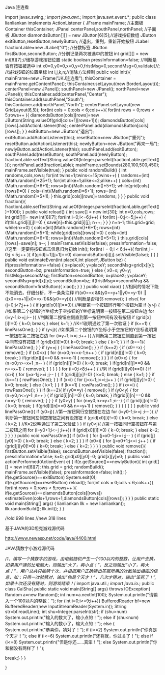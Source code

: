 Java 连连看

import javax.swing.*; 
import java.awt.*; 
import java.awt.event.*; 
public class lianliankan implements ActionListener 
{ 
JFrame mainFrame; //主面板 
Container thisContainer; 
JPanel centerPanel,southPanel,northPanel; //子面板 
JButton diamondsButton[][] = new JButton[6][5];//游戏按钮数组 
JButton exitButton,resetButton,newlyButton; //退出，重列，重新开始按钮 
JLabel fractionLable=new JLabel("0"); //分数标签 
JButton firstButton,secondButton; //分别记录两次被选中的按钮 
int grid[][] = new int[8][7];//储存游戏按钮位置 
static boolean pressInformation=false; //判断是否有按钮被选中 
int x0=0,y0=0,x=0,y=0,fristMsg=0,secondMsg=0,validateLV; //游戏按钮的位置坐标 
int i,j,k,n;//消除方法控制 
public void init(){ 
mainFrame=new JFrame("JKJ连连看"); 
thisContainer = mainFrame.getContentPane(); 
thisContainer.setLayout(new BorderLayout()); 
centerPanel=new JPanel(); 
southPanel=new JPanel(); 
northPanel=new JPanel(); 
thisContainer.add(centerPanel,"Center"); 
thisContainer.add(southPanel,"South"); 
thisContainer.add(northPanel,"North"); 
centerPanel.setLayout(new GridLayout(6,5)); 
for(int cols = 0;cols < 6;cols++){ 
for(int rows = 0;rows < 5;rows++ ){ 
diamondsButton[cols][rows]=new JButton(String.valueOf(grid[cols+1][rows+1])); 
diamondsButton[cols][rows].addActionListener(this); 
centerPanel.add(diamondsButton[cols][rows]); 
} 
} 
exitButton=new JButton("退出"); 
exitButton.addActionListener(this); 
resetButton=new JButton("重列"); 
resetButton.addActionListener(this); 
newlyButton=new JButton("再来一局"); 
newlyButton.addActionListener(this); 
southPanel.add(exitButton); 
southPanel.add(resetButton); 
southPanel.add(newlyButton); 
fractionLable.setText(String.valueOf(Integer.parseInt(fractionLable.getText()))); 
northPanel.add(fractionLable); 
mainFrame.setBounds(280,100,500,450); 
mainFrame.setVisible(true); 
} 
public void randomBuild() { 
int randoms,cols,rows; 
for(int twins=1;twins<=15;twins++) { 
randoms=(int)(Math.random()*25+1); 
for(int alike=1;alike<=2;alike++) { 
cols=(int)(Math.random()*6+1); 
rows=(int)(Math.random()*5+1); 
while(grid[cols][rows]!=0) { 
cols=(int)(Math.random()*6+1); 
rows=(int)(Math.random()*5+1); 
} 
this.grid[cols][rows]=randoms; 
} 
} 
} 
public void fraction(){ 
fractionLable.setText(String.valueOf(Integer.parseInt(fractionLable.getText())+100)); 
} 
public void reload() { 
int save[] = new int[30]; 
int n=0,cols,rows; 
int grid[][]= new int[8][7]; 
for(int i=0;i<=6;i++) { 
for(int j=0;j<=5;j++) { 
if(this.grid[i][j]!=0) { 
save[n]=this.grid[i][j]; 
n++; 
} 
} 
} 
n=n-1; 
this.grid=grid; 
while(n>=0) { 
cols=(int)(Math.random()*6+1); 
rows=(int)(Math.random()*5+1); 
while(grid[cols][rows]!=0) { 
cols=(int)(Math.random()*6+1); 
rows=(int)(Math.random()*5+1); 
} 
this.grid[cols][rows]=save[n]; 
n--; 
} 
mainFrame.setVisible(false); 
pressInformation=false; //这里一定要将按钮点击信息归为初始 
init(); 
for(int i = 0;i < 6;i++){ 
for(int j = 0;j < 5;j++ ){ 
if(grid[i+1][j+1]==0) 
diamondsButton[i][j].setVisible(false); 
} 
} 
} 
public void estimateEven(int placeX,int placeY,JButton bz) { 
if(pressInformation==false) { 
x=placeX; 
y=placeY; 
secondMsg=grid[x][y]; 
secondButton=bz; 
pressInformation=true; 
} 
else { 
x0=x; 
y0=y; 
fristMsg=secondMsg; 
firstButton=secondButton; 
x=placeX; 
y=placeY; 
secondMsg=grid[x][y]; 
secondButton=bz; 
if(fristMsg==secondMsg && secondButton!=firstButton){ 
xiao(); 
} 
} 
} 
public void xiao() { //相同的情况下能不能消去。仔细分析，不一条条注释 
if((x0==x &&(y0==y+1||y0==y-1)) || ((x0==x+1||x0==x-1)&&(y0==y))){ //判断是否相邻 
remove(); 
} 
else{ 
for (j=0;j<7;j++ ) { 
if (grid[x0][j]==0){ //判断第一个按钮同行哪个按钮为空 
if (y>j) { //如果第二个按钮的Y坐标大于空按钮的Y坐标说明第一按钮在第二按钮左边 
for (i=y-1;i>=j;i-- ){ //判断第二按钮左侧直到第一按钮中间有没有按钮 
if (grid[x][i]!=0) { 
k=0; 
break; 
} 
else{ k=1; } //K=1说明通过了第一次验证 
} 
if (k==1) { 
linePassOne(); 
} 
} 
if (y<j){ //如果第二个按钮的Y坐标小于空按钮的Y坐标说明第一按钮在第二按钮右边 
for (i=y+1;i<=j ;i++ ){ //判断第二按钮左侧直到第一按钮中间有没有按钮 
if (grid[x][i]!=0){ 
k=0; 
break; 
} 
else { k=1; } 
} 
if (k==1){ 
linePassOne(); 
} 
} 
if (y==j ) { 
linePassOne(); 
} 
} 
if (k==2) { 
if (x0==x) { 
remove(); 
} 
if (x0<x) { 
for (n=x0;n<=x-1;n++ ) { 
if (grid[n][j]!=0) { 
k=0; 
break; 
} 
if(grid[n][j]==0 && n==x-1) { 
remove(); 
} 
} 
} 
if (x0>x) { 
for (n=x0;n>=x+1 ;n-- ) { 
if (grid[n][j]!=0) { 
k=0; 
break; 
} 
if(grid[n][j]==0 && n==x+1) { 
remove(); 
} 
} 
} 
} 
} 
for (i=0;i<8;i++ ) { //列 
if (grid[i][y0]==0) { 
if (x>i) { 
for (j=x-1;j>=i ;j-- ) { 
if (grid[j][y]!=0) { 
k=0; 
break; 
} 
else { k=1; } 
} 
if (k==1) { 
rowPassOne(); 
} 
} 
if (x<i) { 
for (j=x+1;j<=i;j++ ) { 
if (grid[j][y]!=0) { 
k=0; 
break; 
} 
else { k=1; } 
} 
if (k==1) { 
rowPassOne(); 
} 
} 
if (x==i) { 
rowPassOne(); 
} 
} 
if (k==2){ 
if (y0==y) { 
remove(); 
} 
if (y0<y) { 
for (n=y0;n<=y-1 ;n++ ) { 
if (grid[i][n]!=0) { 
k=0; 
break; 
} 
if(grid[i][n]==0 && n==y-1) { 
remove(); 
} 
} 
} 
if (y0>y) { 
for (n=y0;n>=y+1 ;n--) { 
if (grid[i][n]!=0) { 
k=0; 
break; 
} 
if(grid[i][n]==0 && n==y+1) { 
remove(); 
} 
} 
} 
} 
} 
} 
} 
public void linePassOne(){ 
if (y0>j){ //第一按钮同行空按钮在左边 
for (i=y0-1;i>=j ;i-- ){ //判断第一按钮同左侧空按钮之间有没按钮 
if (grid[x0][i]!=0) { 
k=0; 
break; 
} 
else { k=2; } //K=2说明通过了第二次验证 
} 
} 
if (y0<j){ //第一按钮同行空按钮在与第二按钮之间 
for (i=y0+1;i<=j ;i++){ 
if (grid[x0][i]!=0) { 
k=0; 
break; 
} 
else{ k=2; } 
} 
} 
} 
public void rowPassOne(){ 
if (x0>i) { 
for (j=x0-1;j>=i ;j-- ) { 
if (grid[j][y0]!=0) { 
k=0; 
break; 
} 
else { k=2; } 
} 
} 
if (x0<i) { 
for (j=x0+1;j<=i ;j++ ) { 
if (grid[j][y0]!=0) { 
k=0; 
break; 
} 
else { k=2; } 
} 
} 
} 
public void remove(){ 
firstButton.setVisible(false); 
secondButton.setVisible(false); 
fraction(); 
pressInformation=false; 
k=0; 
grid[x0][y0]=0; 
grid[x][y]=0; 
} 
public void actionPerformed(ActionEvent e) { 
if(e.getSource()==newlyButton){ 
int grid[][] = new int[8][7]; 
this.grid = grid; 
randomBuild(); 
mainFrame.setVisible(false); 
pressInformation=false; 
init(); 
} 
if(e.getSource()==exitButton) 
System.exit(0); 
if(e.getSource()==resetButton) 
reload(); 
for(int cols = 0;cols < 6;cols++){ 
for(int rows = 0;rows < 5;rows++ ){ 
if(e.getSource()==diamondsButton[cols][rows]) 
estimateEven(cols+1,rows+1,diamondsButton[cols][rows]); 
} 
} 
} 
public static void main(String[] args) { 
lianliankan llk = new lianliankan(); 
llk.randomBuild(); 
llk.init(); 
} 
} 


//old 998 lines 
//new 318 lines

基于JAVA的3D坦克游戏源代码

http://www.newasp.net/code/java/4400.html



JAVA猜数字小游戏源代码

/*1、编写一个猜数字的游戏，由电脑随机产生一个100以内的整数，让用户去猜，如果用户猜的比电脑大，则输出“大了，再小点！”，反之则输出“小了，再大点！”，用户总共只能猜十次，并根据用户正确猜出答案所用的次数输出相应的信息，如：只用一次就猜对，输出“你是个天才！”，八次才猜对，输出“笨死了！”,如果十次还没有猜对，则游戏结束！*/ 
import java.util.*; 
import java.io.*; 
public class CaiShu{ 
public static void main(String[] args) throws IOException{ 
Random a=new Random(); 
int num=a.nextInt(100); 
System.out.println("请输入一个100以内的整数："); 
for (int i=0;i<=9;i++){ 
BufferedReader bf=new BufferedReader(new InputStreamReader(System.in)); 
String str=bf.readLine(); 
int shu=Integer.parseInt(str); 
if (shu>num) 
System.out.println("输入的数大了，输小点的！"); 
else if (shu<num) 
System.out.println("输入的数小了，输大点的！"); 
else { 
System.out.println("恭喜你，猜对了！"); 
if (i<=2) 
System.out.println("你真是个天才！"); 
else if (i<=6) 
System.out.println("还将就，你过关了！"); 
else if (i<=8) 
System.out.println("但是你还……真笨！"); 
else 
System.out.println("你和猪没有两样了！"); 

break;} 
} 
} 

}
